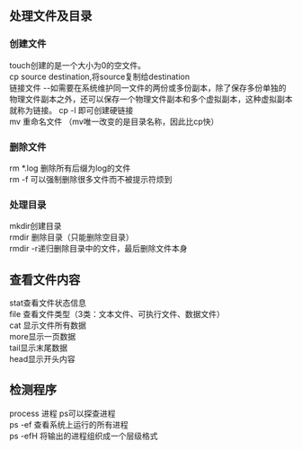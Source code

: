 ## 处理文件及目录  

### 创建文件<br/>
touch创建的是一个大小为0的空文件。<br/>
cp source destination,将source复制给destination<br/>
链接文件  --如需要在系统维护同一文件的两份或多份副本，除了保存多份单独的物理文件副本之外，还可以保存一个物理文件副本和多个虚拟副本，这种虚拟副本就称为链接。
cp -l 即可创建硬链接  
mv 重命名文件 （mv唯一改变的是目录名称，因此比cp快）  

### 删除文件  
rm *.log 删除所有后缀为log的文件  
rm -f 可以强制删除很多文件而不被提示符烦到  

### 处理目录  
mkdir创建目录  
rmdir 删除目录（只能删除空目录）  
rmdir -r递归删除目录中的文件，最后删除文件本身  

## 查看文件内容  
stat查看文件状态信息  
file 查看文件类型（3类：文本文件、可执行文件、数据文件）  
cat 显示文件所有数据  
more显示一页数据  
tail显示末尾数据  
head显示开头内容  

## 检测程序  
process 进程
ps可以探查进程  
ps -ef 查看系统上运行的所有进程  
ps -efH 将输出的进程组织成一个层级格式  



